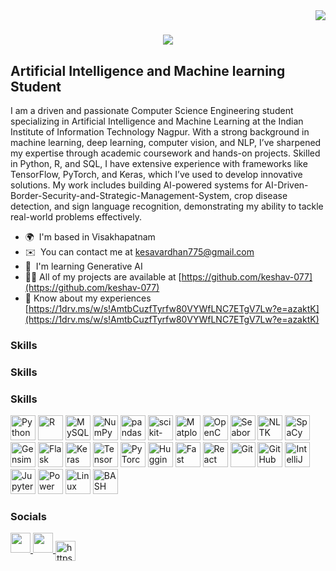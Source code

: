 <img align="right" src="https://visitor-badge.laobi.icu/badge?page_id=salesp07.salesp07" />

<h1 align="center">
    <img src="https://readme-typing-svg.herokuapp.com/?font=Righteous&size=35&center=true&vCenter=true&width=500&height=70&duration=4000&lines=Hi+There!+👋;+I'm+keshav!;" />
</h1>



Artificial Intelligence and Machine learning Student
----------------------------------------------------

I am a driven and passionate Computer Science Engineering student specializing in Artificial Intelligence and Machine Learning at the Indian Institute of Information Technology Nagpur. With a strong background in machine learning, deep learning, computer vision, and NLP, I’ve sharpened my expertise through academic coursework and hands-on projects. Skilled in Python, R, and SQL, I have extensive experience with frameworks like TensorFlow, PyTorch, and Keras, which I’ve used to develop innovative solutions. My work includes building AI-powered systems for AI-Driven-Border-Security-and-Strategic-Management-System, crop disease detection, and sign language recognition, demonstrating my ability to tackle real-world problems effectively.

* 🌍  I'm based in Visakhapatnam
* ✉️  You can contact me at [kesavardhan775@gmail.com](mailto:kesavardhan775@gmail.com)
* 🧠  I'm learning Generative AI
* 👨‍💻 All of my projects are available at [https://github.com/keshav-077](https://github.com/keshav-077)
* 📄 Know about my experiences [https://1drv.ms/w/s!AmtbCuzfTyrfw80VYWfLNC7ETgV7Lw?e=azaktK](https://1drv.ms/w/s!AmtbCuzfTyrfw80VYWfLNC7ETgV7Lw?e=azaktK)

### Skills


### Skills

### Skills

<p align="left">
  <a href="https://www.python.org/" target="_blank" rel="noreferrer"><img src="https://upload.wikimedia.org/wikipedia/commons/c/c3/Python-logo-notext.svg" width="40" height="40" alt="Python" /></a>
  <a href="https://www.r-project.org/" target="_blank" rel="noreferrer"><img src="https://upload.wikimedia.org/wikipedia/commons/1/1b/R_logo.svg" width="40" height="40" alt="R" /></a>
  <a href="https://www.mysql.com/" target="_blank" rel="noreferrer"><img src="https://upload.wikimedia.org/wikipedia/commons/6/61/MySQL_logo.png" width="40" height="40" alt="MySQL" /></a>
  <a href="https://numpy.org/" target="_blank" rel="noreferrer"><img src="https://upload.wikimedia.org/wikipedia/commons/8/88/NumPy_logo_2020.svg" width="40" height="40" alt="NumPy" /></a>
  <a href="https://pandas.pydata.org/" target="_blank" rel="noreferrer"><img src="https://upload.wikimedia.org/wikipedia/commons/4/47/Pandas_logo.svg" width="40" height="40" alt="pandas" /></a>
  <a href="https://scikit-learn.org/" target="_blank" rel="noreferrer"><img src="https://upload.wikimedia.org/wikipedia/commons/0/05/Scikit_learn_logo_small.svg" width="40" height="40" alt="scikit-learn" /></a>
  <a href="https://matplotlib.org/" target="_blank" rel="noreferrer"><img src="https://upload.wikimedia.org/wikipedia/commons/0/01/Matplotlib_logo.svg" width="40" height="40" alt="Matplotlib" /></a>
  <a href="https://opencv.org/" target="_blank" rel="noreferrer"><img src="https://upload.wikimedia.org/wikipedia/commons/6/6d/OpenCV_Logo.png" width="40" height="40" alt="OpenCV" /></a>
  <a href="https://seaborn.pydata.org/" target="_blank" rel="noreferrer"><img src="https://seaborn.pydata.org/_images/logo-mark-lightbg.svg" width="40" height="40" alt="Seaborn" /></a>
  <a href="https://nltk.org/" target="_blank" rel="noreferrer"><img src="https://upload.wikimedia.org/wikipedia/commons/1/16/NLTK_logo.svg" width="40" height="40" alt="NLTK" /></a>
  <a href="https://spacy.io/" target="_blank" rel="noreferrer"><img src="https://upload.wikimedia.org/wikipedia/commons/c/ca/Spacy_logo.svg" width="40" height="40" alt="SpaCy" /></a>
  <a href="https://gensim.models" target="_blank" rel="noreferrer"><img src="https://upload.wikimedia.org/wikipedia/commons/3/3d/Gensim_logo.svg" width="40" height="40" alt="Gensim" /></a>
  <a href="https://flask.palletsprojects.com/en/2.0.x/" target="_blank" rel="noreferrer"><img src="https://upload.wikimedia.org/wikipedia/commons/9/9d/Flask_logo.svg" width="40" height="40" alt="Flask" /></a>
  <a href="https://keras.io/" target="_blank" rel="noreferrer"><img src="https://upload.wikimedia.org/wikipedia/commons/2/2d/Keras_logo.svg" width="40" height="40" alt="Keras" /></a>
  <a href="https://www.tensorflow.org/" target="_blank" rel="noreferrer"><img src="https://upload.wikimedia.org/wikipedia/commons/2/2d/TensorFlow_logo.svg" width="40" height="40" alt="TensorFlow" /></a>
  <a href="https://pytorch.org/" target="_blank" rel="noreferrer"><img src="https://upload.wikimedia.org/wikipedia/commons/1/1d/PyTorch_logo_icon.png" width="40" height="40" alt="PyTorch" /></a>
  <a href="https://huggingface.co/" target="_blank" rel="noreferrer"><img src="https://upload.wikimedia.org/wikipedia/commons/3/36/Hugging_Face_logo.svg" width="40" height="40" alt="Hugging Face" /></a>
  <a href="https://fastapi.tiangolo.com/" target="_blank" rel="noreferrer"><img src="https://upload.wikimedia.org/wikipedia/commons/7/79/FastAPI_logo.svg" width="40" height="40" alt="Fast API" /></a>
  <a href="https://reactjs.org/" target="_blank" rel="noreferrer"><img src="https://upload.wikimedia.org/wikipedia/commons/4/47/React-logo.svg" width="40" height="40" alt="React JS" /></a>
  <a href="https://git-scm.com/" target="_blank" rel="noreferrer"><img src="https://upload.wikimedia.org/wikipedia/commons/0/05/Git_icon.svg" width="40" height="40" alt="Git" /></a>
  <a href="https://github.com/" target="_blank" rel="noreferrer"><img src="https://upload.wikimedia.org/wikipedia/commons/9/91/Octicons-mark-github.svg" width="40" height="40" alt="GitHub" /></a>
  <a href="https://www.jetbrains.com/idea/" target="_blank" rel="noreferrer"><img src="https://upload.wikimedia.org/wikipedia/commons/e/ec/JetBrains_IDEA_logo.svg" width="40" height="40" alt="IntelliJ IDEA" /></a>
  <a href="https://jupyter.org/" target="_blank" rel="noreferrer"><img src="https://upload.wikimedia.org/wikipedia/commons/d/d9/Jupyter_logo.svg" width="40" height="40" alt="Jupyter" /></a>
  <a href="https://powerbi.microsoft.com/" target="_blank" rel="noreferrer"><img src="https://upload.wikimedia.org/wikipedia/commons/a/a8/Power_BI_Logo.svg" width="40" height="40" alt="Power BI" /></a>
  <a href="https://www.linux.org/" target="_blank" rel="noreferrer"><img src="https://upload.wikimedia.org/wikipedia/commons/3/35/Linux_logo.png" width="40" height="40" alt="Linux" /></a>
  <a href="https://www.gnu.org/software/bash/" target="_blank" rel="noreferrer"><img src="https://upload.wikimedia.org/wikipedia/commons/4/4f/Bash_Logo.png" width="40" height="40" alt="BASH" /></a>
</p>




### Socials

<p align="left"> <a href="https://www.github.com/keshav-077" target="_blank" rel="noreferrer"> <picture> <source media="(prefers-color-scheme: dark)" srcset="https://raw.githubusercontent.com/danielcranney/readme-generator/main/public/icons/socials/github-dark.svg" /> <source media="(prefers-color-scheme: light)" srcset="https://raw.githubusercontent.com/danielcranney/readme-generator/main/public/icons/socials/github.svg" /> <img src="https://raw.githubusercontent.com/danielcranney/readme-generator/main/public/icons/socials/github.svg" width="32" height="32" /> </picture> </a> <a href="https://www.linkedin.com/in/keshavardhan-m-9b8a22314/" target="_blank" rel="noreferrer"> <picture> <source media="(prefers-color-scheme: dark)" srcset="https://raw.githubusercontent.com/danielcranney/readme-generator/main/public/icons/socials/linkedin-dark.svg" /> <source media="(prefers-color-scheme: light)" srcset="https://raw.githubusercontent.com/danielcranney/readme-generator/main/public/icons/socials/linkedin.svg" /> <img src="https://raw.githubusercontent.com/danielcranney/readme-generator/main/public/icons/socials/linkedin.svg" width="32" height="32" /> </picture> </a><a href="https://kaggle.com/https://www.kaggle.com/?utm_source=homescreen" target="blank"><img align="center" src="https://raw.githubusercontent.com/rahuldkjain/github-profile-readme-generator/master/src/images/icons/Social/kaggle.svg" alt="https://www.kaggle.com/?utm_source=homescreen" height="32" width="32" /></a></p>
